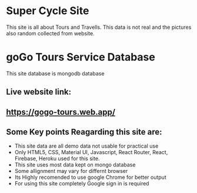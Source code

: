 # Super Cycle Site
This site is all about Tours and Travells.
This data is not real and the pictures also random collected from website.

# goGo Tours Service Database
This site database is mongodb database

## Live website link:
## https://gogo-tours.web.app/

## Some Key points Reagarding this site are:
- This site data are all demo data not usable for practical use
- Only HTML5, CSS, Material UI, Javascript, React Router, React, Firebase, Heroku used for this site.
- This site uses most data kept on mongo database 
- Some allignment may vary for differnt browser
- Its Highly recomended to use google Chrome for better output
- For using this site completely Google sign in is required